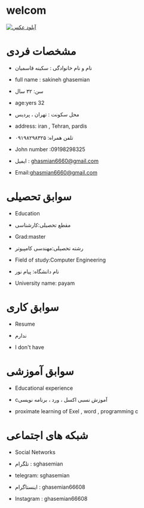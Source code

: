 # welcom



<a href="https://8pic.ir/" target="_blank" title="آپلود عکس"><img src="https://8pic.ir/uploads/۲۰۲۰۱۰۰۸-۱۸۰۰۳۲.jpg" border="0" alt="آپلود عکس"></a> 
# مشخصات فردی
 - نام و نام خانوادگی : سکینه قاسمیان 

 - full name : sakineh ghasemian 
 
 -  سن: ۳۲ سال
  
 - age:yers 32
 
 - محل سکونت : تهران ، پردیس
 
 - address: iran , Tehran, pardis 
     
 -  تلفن همراه: ۰۹۱۹۸۲۹۸۳۲۵ 
   
 -  John number :09198298325
   
 - ایمیل : ghasmian6660@gmail.com 
   
 - Email:ghasmian6660@gmail.com 
 
# سوابق تحصیلی

- Education

- مقطع تحصیلی:کارشناسی

- Grad:master

- رشته تحصیلی:مهندسی کامپیوتر

- Field of study:Computer Engineering

- نام دانشگاه: پیام نور

- University name: payam

# سوابق کاری

- Resume

- ندارم

- I don't have

# سوابق آموزشی

- Educational experience

- cآموزش نسبی اکسل ، ورد ، برنامه نویسی
 

- proximate learning of Exel , word , programming c

# شبکه های اجتماعی

- Social Networks

- تلگرام : sghasemian

- telegram: sghasemian

- اینستاگرام : ghasemian66608

- Instagram : ghasemian66608


